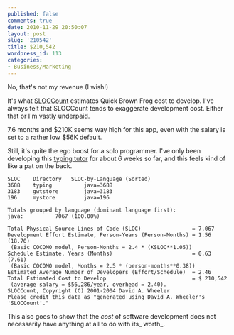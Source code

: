 ```yaml
---
published: false
comments: true
date: 2010-11-29 20:50:07
layout: post
slug: '210542'
title: $210,542
wordpress_id: 113
categories:
- Business/Marketing
---
```


No, that's not my revenue (I wish!)

It's what [SLOCCount](http://www.dwheeler.com/sloccount/) estimates Quick Brown Frog cost to develop. I've always felt that SLOCCount tends to exaggerate development cost. Either that or I'm vastly underpaid.

7.6 months and $210K seems way high for this app, even with the salary is set to a rather low $56K default.

Still, it's quite the ego boost for a solo programmer. I've only been developing this [typing tutor](http://www.quickbrownfrog.com) for about 6 weeks so far, and this feels kind of like a pat on the back.

    
    SLOC	Directory	SLOC-by-Language (Sorted)
    3688    typing          java=3688
    3183    gwtstore        java=3183
    196     mystore         java=196
    
    Totals grouped by language (dominant language first):
    java:          7067 (100.00%)
    
    Total Physical Source Lines of Code (SLOC)                = 7,067
    Development Effort Estimate, Person-Years (Person-Months) = 1.56 (18.70)
     (Basic COCOMO model, Person-Months = 2.4 * (KSLOC**1.05))
    Schedule Estimate, Years (Months)                         = 0.63 (7.61)
     (Basic COCOMO model, Months = 2.5 * (person-months**0.38))
    Estimated Average Number of Developers (Effort/Schedule)  = 2.46
    Total Estimated Cost to Develop                           = $ 210,542
     (average salary = $56,286/year, overhead = 2.40).
    SLOCCount, Copyright (C) 2001-2004 David A. Wheeler
    Please credit this data as "generated using David A. Wheeler's 'SLOCCount'."


This also goes to show that the _cost_ of software development does not necessarily have anything at all to do with its_ worth_.

